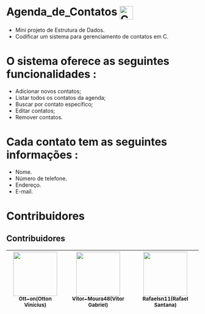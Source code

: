 # Agenda_de_Contatos <img align="center" alt="C" width="35px" src="https://cdn.jsdelivr.net/npm/programming-languages-logos/src/c/c.png"/>
- Mini projeto de Estrutura de Dados.
- Codificar um sistema para gerenciamento de contatos em C.

# O sistema oferece as seguintes funcionalidades :
- Adicionar novos contatos;
- Listar todos os contatos da agenda;
- Buscar por contato específico;
- Editar contatos;
- Remover contatos.

# Cada contato tem as seguintes informações : 
- Nome.
- Número de telefone.
- Endereço.
- E-mail.
# Contribuidores
## Contribuidores
|  [<img loading="lazy" src="https://avatars.githubusercontent.com/u/134803634?v=4" width=115><br><sub>Ott-on(Otton Vinícius)</sub>](https://github.com/Ott-on) | [<img loading="lazy" src="https://avatars.githubusercontent.com/u/90641243?v=4" width=115><br><sub>Vitor-Moura48(Vitor Gabriel)</sub>](https://github.com/Vitor-Moura48) | [<img loading="lazy" src="https://avatars.githubusercontent.com/u/140290416?v=4" width=115><br><sub>Rafaelsn11(Rafael Santana)</sub>](https://github.com/Rafaelsn11) |
| :---: | :---: | :---: | 
